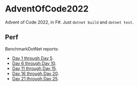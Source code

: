# AdventOfCode2022

Advent of Code 2022, in F#.
Just `dotnet build` and `dotnet test`.

## Perf

BenchmarkDotNet reports: 
* [Day 1 through Day 5](./BenchmarkDotNet.Artifacts/results/AdventOfCode2022.App.Benchmark1To5-report-github.md).
* [Day 6 through Day 10](./BenchmarkDotNet.Artifacts/results/AdventOfCode2022.App.Benchmark6To10-report-github.md).
* [Day 11 through Day 15](./BenchmarkDotNet.Artifacts/results/AdventOfCode2022.App.Benchmark11To15-report-github.md).
* [Day 16 through Day 20](./BenchmarkDotNet.Artifacts/results/AdventOfCode2022.App.Benchmark16To20-report-github.md).
* [Day 21 through Day 25](./BenchmarkDotNet.Artifacts/results/AdventOfCode2022.App.Benchmark21To25-report-github.md).

